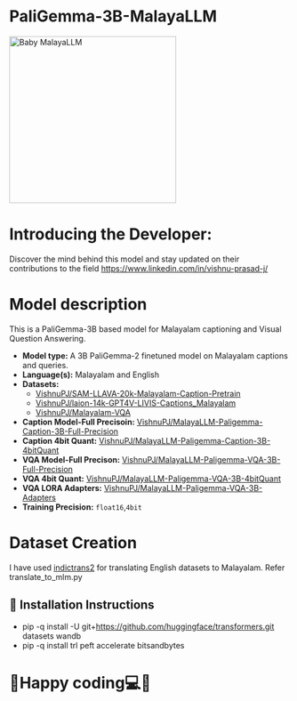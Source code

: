 # PaliGemma-3B-MalayaLLM

<img src="https://github.com/user-attachments/assets/8e8937a7-fd47-482c-acaf-48efc3c04597" alt="Baby MalayaLLM" width="300" height="auto">

# Introducing the Developer:
Discover the mind behind this model and stay updated on their contributions to the field
https://www.linkedin.com/in/vishnu-prasad-j/

# Model description
This is a PaliGemma-3B based model for Malayalam captioning and Visual Question Answering.

- **Model type:** A 3B PaliGemma-2 finetuned model on Malayalam captions and queries.
- **Language(s):** Malayalam and English
- **Datasets:**
  * [VishnuPJ/SAM-LLAVA-20k-Malayalam-Caption-Pretrain](https://huggingface.co/datasets/VishnuPJ/SAM-LLAVA-20k-Malayalam-Caption-Pretrain)
  * [VishnuPJ/laion-14k-GPT4V-LIVIS-Captions_Malayalam](https://huggingface.co/datasets/VishnuPJ/laion-14k-GPT4V-LIVIS-Captions_Malayalam)
  * [VishnuPJ/Malayalam-VQA](https://huggingface.co/datasets/VishnuPJ/Malayalam-VQA)
- **Caption Model-Full Precisoin:** [VishnuPJ/MalayaLLM-Paligemma-Caption-3B-Full-Precision](https://huggingface.co/VishnuPJ/MalayaLLM-Paligemma-Caption-3B-Full-Precision)
- **Caption 4bit Quant:** [VishnuPJ/MalayaLLM-Paligemma-Caption-3B-4bitQuant](https://huggingface.co/VishnuPJ/MalayaLLM-Paligemma-Caption-3B-4bitQuant)
- **VQA Model-Full Precison:** [VishnuPJ/MalayaLLM-Paligemma-VQA-3B-Full-Precision](https://huggingface.co/VishnuPJ/MalayaLLM-Paligemma-VQA-3B-Full-Precision)
- **VQA 4bit Quant:** [VishnuPJ/MalayaLLM-Paligemma-VQA-3B-4bitQuant](https://huggingface.co/VishnuPJ/MalayaLLM-Paligemma-VQA-3B-4bitQuant)
- **VQA LORA Adapters:** [VishnuPJ/MalayaLLM-Paligemma-VQA-3B-Adapters](https://huggingface.co/VishnuPJ/MalayaLLM-Paligemma-VQA-3B-Adapters)
- **Training Precision:** `float16`,`4bit`

# Dataset Creation
I have used [indictrans2](https://huggingface.co/ai4bharat/indictrans2-en-indic-1B) for translating English datasets to Malayalam.
Refer translate_to_mlm.py

## 💾 Installation Instructions
* pip -q install -U git+https://github.com/huggingface/transformers.git datasets wandb
* pip -q install trl peft accelerate bitsandbytes

# 🌟Happy coding💻🌟
